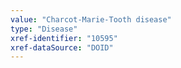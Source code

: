 ```yaml
---
value: "Charcot-Marie-Tooth disease"
type: "Disease"
xref-identifier: "10595"
xref-dataSource: "DOID"
---
```

